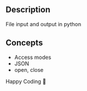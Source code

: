 ## Description
File input and output in python

## Concepts
- Access modes
- JSON
- open, close

Happy Coding 🥂
